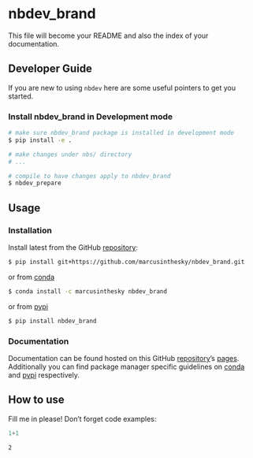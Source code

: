 # nbdev_brand


<!-- WARNING: THIS FILE WAS AUTOGENERATED! DO NOT EDIT! -->

This file will become your README and also the index of your
documentation.

## Developer Guide

If you are new to using `nbdev` here are some useful pointers to get you
started.

### Install nbdev_brand in Development mode

``` sh
# make sure nbdev_brand package is installed in development mode
$ pip install -e .

# make changes under nbs/ directory
# ...

# compile to have changes apply to nbdev_brand
$ nbdev_prepare
```

## Usage

### Installation

Install latest from the GitHub
[repository](https://github.com/marcusinthesky/nbdev_brand):

``` sh
$ pip install git+https://github.com/marcusinthesky/nbdev_brand.git
```

or from [conda](https://anaconda.org/marcusinthesky/nbdev_brand)

``` sh
$ conda install -c marcusinthesky nbdev_brand
```

or from [pypi](https://pypi.org/project/nbdev_brand/)

``` sh
$ pip install nbdev_brand
```

### Documentation

Documentation can be found hosted on this GitHub
[repository](https://github.com/marcusinthesky/nbdev_brand)’s
[pages](https://marcusinthesky.github.io/nbdev_brand/). Additionally you
can find package manager specific guidelines on
[conda](https://anaconda.org/marcusinthesky/nbdev_brand) and
[pypi](https://pypi.org/project/nbdev_brand/) respectively.

## How to use

Fill me in please! Don’t forget code examples:

``` python
1+1
```

    2

